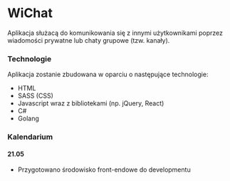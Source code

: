 # WiChat
Aplikacja służacą do komunikowania się z innymi użytkownikami poprzez wiadomości prywatne lub chaty grupowe (tzw. kanały).

### Technologie
Aplikacja zostanie zbudowana w oparciu o następujące technologie:
* HTML
* SASS (CSS)
* Javascript wraz z bibliotekami (np. jQuery, React)
* C#
* Golang

### Kalendarium
#### 21.05
* Przygotowano środowisko front-endowe do developmentu
